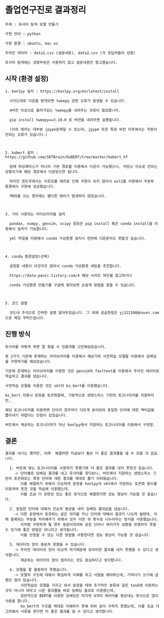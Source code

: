 # 졸업연구진로 결과정리

    주제 : 유사어 탐색 모델 만들기

    구현 언어 : python

    구현 환경 : ubuntu, mac os

    주어진 데이터 : data1.csv (설문내용), data2.csv (각 응답자들의 성향)

    유사어 탐색에는 성향부분은 사용하지 않고 설문내용만 참고했습니다.

## 시작 (환경 설정)
    1. konlpy 설치 : https://konlpy.org/en/latest/install
  
      시키는대로 다운을 받게되면 tweepy 관련 오류가 발생할 수 있습니다.

      4버전 이상으로 올라가있는 tweepy를 내려주는 과정이 필요합니다.

      pip install tweepy==3.10.0 로 버전을 내려주면 실행됩니다.

      (이외 에러는 대부분 jpype문제일 수 있는데, jpype 또한 특정 버전 이후에서는 작동이 안되는 오류가 있습니다.)
      
 
  
    2. kobert 설치 : https://github.com/SKTBrain/KoBERT/tree/master/kobert_hf

      원래 허깅페이스가 아니라 기본 경로를 이용해서 다운이 가능했으나, 저장소 이슈로 안되는 상황이기에 해당 경로에서 다운받으면 됩니다.

      하지만 윈도우에서는 이유모를 에러로 인해 구현이 되지 않아서 wsl2를 이용해서 우분투 환경에서 구현에 성공했습니다.

      맥OS를 쓰는 경우에는 별다른 에러가 발생하지 않았습니다.
  
  
  
    3. 기타 사용되는 라이브러리들 설치
      
      pandas, numpy, gensim, scipy 등등은 pip install 혹은 conda install을 이용해서 설치가 가능합니다.
      
      yml 파일을 이용해서 conda 가상환경 설치시 한번에 다운받아도 편할것 같습니다.
       
       
       
    4. conda 환경설정(선택)
    
      설정할 내용이 이것저것 많아서 conda 가상환경 세팅을 추천합니다.
      
      https://data-panic.tistory.com/4 해당 사이트 하단을 참고하거나
      
      conda 가상환경 만들기를 구글에 찾아보면 손쉽게 방법을 찾을 수 있습니다.
      
      
      
    5. 코드 설명
      
      코드내 주석으로 간략한 설명 달아두었습니다. 그 외에 궁금한점은 yj122198@naver.com 으로 메일 부탁드립니다.
      
      
      
## 진행 방식

    유사어를 어떻게 하면 잘 찾을 수 있을까를 고민해보았습니다.
    
    총 2가지 기존에 존재하는 라이브러리를 이용해서 해보기와 사전학습 모델을 이용해서 임베딩을 구현하기를 해보았습니다.
    
    기존에 존재하는 라이브러리를 이용한 것은 gensim의 fasttext를 이용해서 주어진 데이터로 학습하고 결과를 냈습니다.
    
    사전학습 모델을 이용한 것은 skt의 ko_bert를 이용했습니다.
    
    ko_bert 이용시 문장을 토큰화할때, 기본적으로 센텐스피스 기반의 토크나이저를 지원하지만,
    
    해당 토크나이저를 이용하면 단어가 경우마다 다르게 분리되어 동일한 단어에 대한 벡터값을 뽑아내기 어렵다는 단점이 있었습니다.
    
    버트에서 제공하는 토크나이저가 아닌 konlpy에서 지원하는 토크나이저를 이용해서 구현함.
    
    
## 결론
    
    결과를 내기는 했지만, 아래  해결하면 지금보다 훨씬 더 좋은 결과물을 낼 수 있을 것 같습니다.
    
      1. 버트에 맞는 토크나이저를 사용하지 못했기에 더 좋은 결과를 내지 못한것 같습니다.
        -> 단어별로 임베딩 결과를 내고 유사어를 찾다보니, 버트에서 지원하는 센텐스피스 기반의 토큰화로는 특정 단어에 대한 결과를 제대로 뽑기 어려웠습니다.
           이를 해결하기 위해서 단순하게 문장을 konlpy의 okt에서 지원하는 토큰화 함수를 이용하여 쪼갠 것을 학습에 이용했는데, 
           이를 조금 더 관련성 있는 좋은 방식으로 해결한다면 성능 향상이 가능할 것 같습니다.
      
      2. 동일한 단어에 대해서 단순히 평균을 내어 임베딩 결과값을 냈습니다.
        -> 다른 문장에서 등장하는 같은 의미를 지닌 단어에 대해서 결과가 나오게 될텐데, 이때 중복되는 부분을 처리해주기 위해서 모두 더한 뒤 횟수로 나누어주는 방식을 사용했습니다.
           이처럼 구현하게 될 경우 동음이의어와 같은 단어나 여러가지 상황을 반영하지 못할 수 있기에 좋은 방법은 아니라고 생각됩니다.
           이를 반영할 수 있는 다른 방법을 사용한다면 성능 향상이 가능할 것 같습니다.
        
      3. 데이터의 양이 충분치 못했을 수 있습니다.
        -> 주어진 데이터의 양이 비교적 적기때문에 유의미한 결과를 내지 못했을 수 있다고 생각합니다.
           제공하는 데이터의 양이 많아지는 것도 중요하다고 생각합니다.
           
      4. 모델을 잘 활용하지 못했습니다.
        -> 모델의 구조에 대해서 확실하게 이해를 하고 사용을 해야하는데, 가져다가 쓰기에 급했던 점이 있습니다.
           사전학습된 모델을 가지고 와서 문장을 태워 추가적인 분류와 같은 task에 이용하는 것이 아니라 태우고 나온 결과물을 바로 임베딩 결과로 이용했는데,
           일반적으로 BERT를 이용한 임베딩은 마지막 4개의 레이어를 평균내는 방식으로 많이 사용을 합니다.
           ko_bert의 구조를 제대로 이해하지 못해 위와 같이 구하지 못했는데, 이를 조금 더 고려해서 사용을 한다면 더 좋은 결과를 낼 수 있다고 생각합니다.
        
      
       
